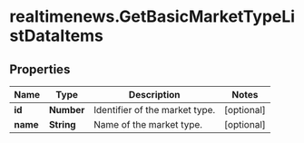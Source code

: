 # realtimenews.GetBasicMarketTypeListDataItems

## Properties

Name | Type | Description | Notes
------------ | ------------- | ------------- | -------------
**id** | **Number** | Identifier of the market type. | [optional] 
**name** | **String** | Name of the market type. | [optional] 


